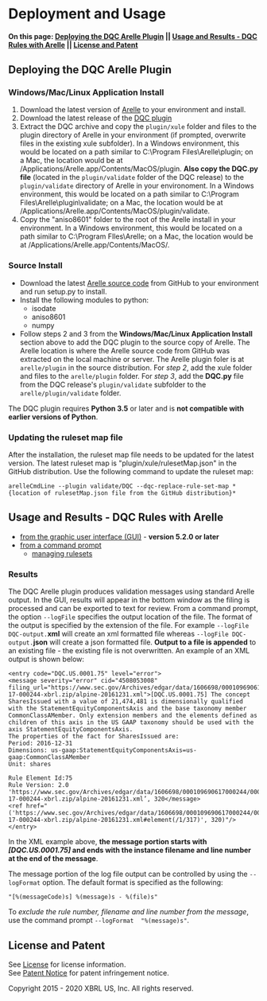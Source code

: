 # Deployment and Usage

#### On this page: [Deploying the DQC Arelle Plugin](#deploying) || [Usage and Results - DQC Rules with Arelle](#using) || [License and Patent](#licensing)

## <a name="deploying"></a>Deploying the DQC Arelle Plugin
### Windows/Mac/Linux Application Install
1. Download the latest version of [Arelle](http://arelle.org/pub/) to your environment and install. 
2. Download the latest release of the [DQC plugin](https://github.com/DataQualityCommittee/dqc_us_rules/releases) 
3. Extract the DQC archive and copy the ```plugin/xule``` folder and files to the plugin directory of Arelle in your environment (if prompted, overwrite files in the existing xule subfolder). In a Windows environment, this would be located on a path similar to C:\Program Files\Arelle\plugin; on a Mac, the location would be at /Applications/Arelle.app/Contents/MacOS/plugin. 
**Also copy the DQC.py file** (located in the ```plugin/validate``` folder of the DQC release) to the ```plugin/validate``` directory of Arelle in your environoment. In a Windows environment, this would be located on a path similar to C:\Program Files\Arelle\plugin\validate; on a Mac, the location would be at /Applications/Arelle.app/Contents/MacOS/plugin/validate.
4. Copy the "aniso8601" folder to the root of the Arelle install in your environment. In a Windows environment, this would be located on a path similar to C:\Program FIles\Arelle; on a Mac, the location would be at /Applications/Arelle.app/Contents/MacOS/.

### Source Install
* Download the latest [Arelle source code](https://github.com/Arelle/Arelle/) from GitHub to your environment and run setup.py to install. 
* Install the following modules to python:
  * isodate
  * aniso8601
  * numpy
* Follow steps 2 and 3 from the **Windows/Mac/Linux Application Install** section above to add the DQC plugin to the source copy of Arelle. The Arelle location is where the Arelle source code from GitHub was extracted on the local machine or server. The Arelle plugin foler is at ```arelle/plugin``` in the source distribution. For *step 2*, add the xule folder and files to the ```arelle/plugin``` folder. For *step 3*, add the **DQC.py** file from the DQC release's ```plugin/validate``` subfolder to the ```arelle/plugin/validate``` folder.

The DQC plugin requires **Python 3.5** or later and is **not compatible with earlier versions of Python**.

### Updating the ruleset map file
After the installation, the ruleset map file needs to be updated for the latest version. The latest ruleset map is "plugin/xule/rulesetMap.json" in the GitHub distribution. Use the following command to update the ruleset map:

`
arelleCmdLine --plugin validate/DQC --dqc-replace-rule-set-map *{location of rulesetMap.json file from the GitHub distribution}*
`

## <a name="using"></a>Usage and Results - DQC Rules with Arelle

*  [from the graphic user interface (GUI)](usage_Arelle_GUI.md) - **version 5.2.0 or later**
*  [from a command prompt](usage_command_prompt.md)
	*  [managing rulesets](usage_rulesets.md)

### Results
The DQC Arelle plugin produces validation messages using standard Arelle output. In the GUI, results will appear in the bottom window as the filing is processed and can be exported to text for review. From a command prompt, the option `--logFile` specifies the output location of the file. The format of the output is specified by the extension of the file. For example ```--logFile DQC-output.```**xml** will create an xml formatted file whereas ```--logFile DQC-output.```**json** will create a json formatted file. **Output to a file is appended** to an existing file - the existing file is not overwritten. An example of an XML output is shown below:

```
<entry code="DQC.US.0001.75" level="error">
<message severity="error" cid="4508053008" filing_url="https://www.sec.gov/Archives/edgar/data/1606698/000109690617000244/0001096906-17-000244-xbrl.zip/alpine-20161231.xml">[DQC.US.0001.75] The concept SharesIssued with a value of 21,474,481 is dimensionally qualified with the StatementEquityComponentsAxis and the base taxonomy member CommonClassAMember. Only extension members and the elements defined as children of this axis in the US GAAP taxonomy should be used with the axis StatementEquityComponentsAxis.
The properties of the fact for SharesIssued are:
Period: 2016-12-31
Dimensions: us-gaap:StatementEquityComponentsAxis=us-gaap:CommonClassAMember
Unit: shares

Rule Element Id:75
Rule Version: 2.0 'https://www.sec.gov/Archives/edgar/data/1606698/000109690617000244/0001096906-17-000244-xbrl.zip/alpine-20161231.xml’, 320</message>
<ref href="('https://www.sec.gov/Archives/edgar/data/1606698/000109690617000244/0001096906-17-000244-xbrl.zip/alpine-20161231.xml#element(/1/317)', 320)"/></entry>
```

In the XML example above, **the message portion starts with *[DQC.US.0001.75]* and ends with the instance filename and line number at the end of the message**. 

The message portion of the log file output can be controlled by using the `--logFormat` option. The default format is specified as the following:

`"[%(messageCode)s] %(message)s - %(file)s"`

To *exclude the rule number, filename and line number from the message*, use the command prompt `--logFormat  "%(message)s"`.

## <a name="licensing"></a>License and Patent

See [License](https://xbrl.us/dqc-license) for license information.  
See [Patent Notice](https://xbrl.us/dqc-patent) for patent infringement notice.

Copyright 2015 - 2020 XBRL US, Inc. All rights reserved.
